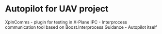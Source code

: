 # Autopilot for UAV project
XplnComms - plugin for testing in X-Plane
IPC - Interprocess communication tool based on Boost.Interprocess
Guidance - Autopilot itself
